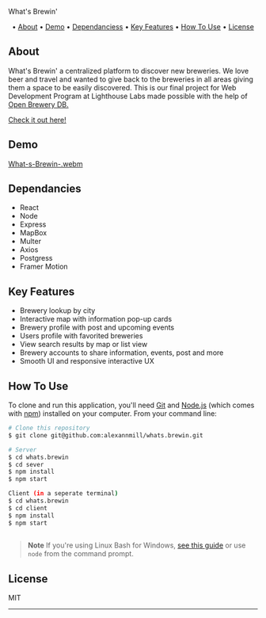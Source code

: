 
  What's Brewin'
  <br>
</h1>

<p align="center"> •
 <a href="#key-features">About</a> •
   <a href="#key-features">Demo</a> •
   <a href="#key-features">Dependanciess</a> •
  <a href="#key-features">Key Features</a> •
  <a href="#how-to-use">How To Use</a> •
  <a href="#license">License</a>
</p>


## About
What's Brewin' a centralized platform to discover new breweries. We love beer and travel and wanted to give back to the breweries in all areas giving them a space to be easily discovered. This is our final project for Web Development Program at Lighthouse Labs made possible with the help of <a href="https://www.openbrewerydb.org/"> Open Brewery DB. </a>

<a href="https://whats-brewin.netlify.app/z" > Check it out here! </a>

## Demo

[What-s-Brewin-.webm](https://user-images.githubusercontent.com/106779840/201775672-5c5c6437-bcf8-4ce4-8efb-b6f9abb09443.webm)

## Dependancies
 - React
 - Node
 - Express 
 - MapBox
 - Multer
 - Axios 
 - Postgress
 - Framer Motion 


## Key Features

 - Brewery lookup by city 
 - Interactive map with information pop-up cards 
 - Brewery profile with post and upcoming events 
 - Users profile with favorited breweries 
 - View search results by map or list view
 - Brewery accounts to share information, events, post and more
 - Smooth UI and responsive interactive UX 
 

## How To Use

To clone and run this application, you'll need [Git](https://git-scm.com) and [Node.js](https://nodejs.org/en/download/) (which comes with [npm](http://npmjs.com)) installed on your computer. From your command line:

```bash
# Clone this repository
$ git clone git@github.com:alexannmill/whats.brewin.git

# Server
$ cd whats.brewin 
$ cd sever
$ npm install
$ npm start

Client (in a seperate terminal)
$ cd whats.brewin 
$ cd client
$ npm install
$ npm start
 
```

> **Note**
> If you're using Linux Bash for Windows, [see this guide](https://www.howtogeek.com/261575/how-to-run-graphical-linux-desktop-applications-from-windows-10s-bash-shell/) or use `node` from the command prompt.


## License

MIT

---

